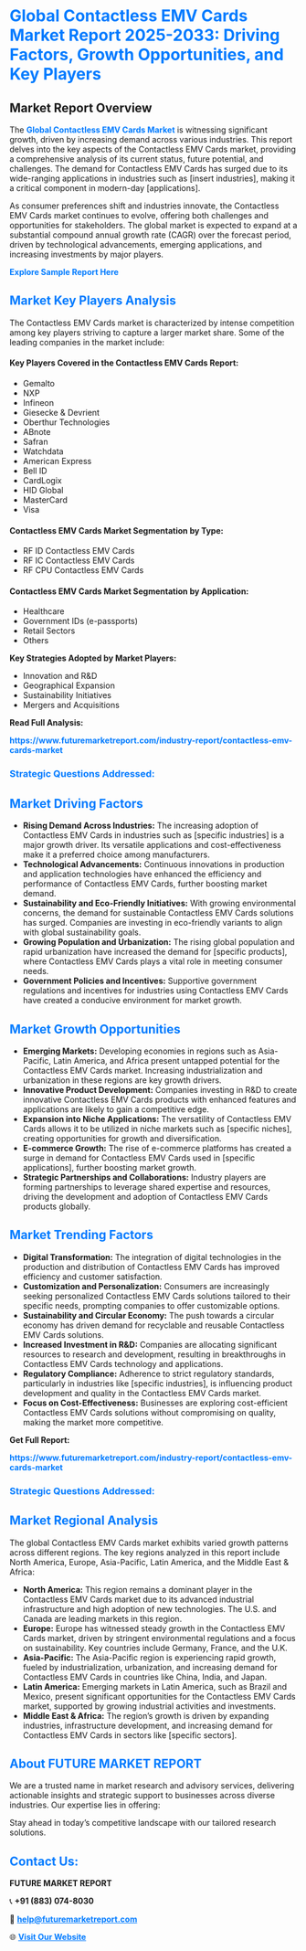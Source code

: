 <h1 style="color: #007BFF;">Global Contactless EMV Cards Market Report 2025-2033: Driving Factors, Growth Opportunities, and Key Players</h1>

<section id="overview">
<h2>Market Report Overview</h2>
<p>The <a href="https://www.futuremarketreport.com/industry-report/contactless-emv-cards-market" style="color: #007BFF; text-decoration: none;"><strong>Global Contactless EMV Cards Market</strong></a> is witnessing significant growth, driven by increasing demand across various industries. This report delves into the key aspects of the Contactless EMV Cards market, providing a comprehensive analysis of its current status, future potential, and challenges. The demand for Contactless EMV Cards has surged due to its wide-ranging applications in industries such as [insert industries], making it a critical component in modern-day [applications].</p>
<p>As consumer preferences shift and industries innovate, the Contactless EMV Cards market continues to evolve, offering both challenges and opportunities for stakeholders. The global market is expected to expand at a substantial compound annual growth rate (CAGR) over the forecast period, driven by technological advancements, emerging applications, and increasing investments by major players.</p>
</section>

<section id="overview">
<p><a href="https://www.futuremarketreport.com/request-sample/reportId=43834" style="color: #007BFF; text-decoration: none;"><strong>Explore Sample Report Here</strong></a></p>
</section>

<section id="key-players">
<h2 style="color: #007BFF;">Market Key Players Analysis</h2>
<p>The Contactless EMV Cards market is characterized by intense competition among key players striving to capture a larger market share. Some of the leading companies in the market include:</p>
<h4>Key Players Covered in the Contactless EMV Cards Report:</h4>
<ul><li>Gemalto</li><li>NXP</li><li>Infineon</li><li>Giesecke &amp; Devrient</li><li>Oberthur Technologies</li><li>ABnote</li><li>Safran</li><li>Watchdata</li><li>American Express</li><li>Bell ID</li><li>CardLogix</li><li>HID Global</li><li>MasterCard</li><li>Visa</li></ul>
<h4>Contactless EMV Cards Market Segmentation by Type:</h4>
<ul><li>RF ID Contactless EMV Cards</li><li>RF IC Contactless EMV Cards</li><li>RF CPU Contactless EMV Cards</li></ul>

<h4>Contactless EMV Cards Market Segmentation by Application:</h4>
<ul><li>Healthcare</li><li>Government IDs (e-passports)</li><li>Retail Sectors</li><li>Others</li></ul>
<p><strong>Key Strategies Adopted by Market Players:</strong></p>
<ul>
<li>Innovation and R&D</li>
<li>Geographical Expansion</li>
<li>Sustainability Initiatives</li>
<li>Mergers and Acquisitions</li>
</ul>
</section>

<section>
<p><strong>Read Full Analysis: </strong></p><a href="https://www.futuremarketreport.com/industry-report/contactless-emv-cards-market" style="color: #007BFF; text-decoration: none;"><strong>https://www.futuremarketreport.com/industry-report/contactless-emv-cards-market</strong></a>
<h3 style="color: #007BFF;">Strategic Questions Addressed:</h3>
</section>

<section id="driving-factors">
<h2 style="color: #007BFF;">Market Driving Factors</h2>
<ul>
<li><strong>Rising Demand Across Industries:</strong> The increasing adoption of Contactless EMV Cards in industries such as [specific industries] is a major growth driver. Its versatile applications and cost-effectiveness make it a preferred choice among manufacturers.</li>
<li><strong>Technological Advancements:</strong> Continuous innovations in production and application technologies have enhanced the efficiency and performance of Contactless EMV Cards, further boosting market demand.</li>
<li><strong>Sustainability and Eco-Friendly Initiatives:</strong> With growing environmental concerns, the demand for sustainable Contactless EMV Cards solutions has surged. Companies are investing in eco-friendly variants to align with global sustainability goals.</li>
<li><strong>Growing Population and Urbanization:</strong> The rising global population and rapid urbanization have increased the demand for [specific products], where Contactless EMV Cards plays a vital role in meeting consumer needs.</li>
<li><strong>Government Policies and Incentives:</strong> Supportive government regulations and incentives for industries using Contactless EMV Cards have created a conducive environment for market growth.</li>
</ul>
</section>

<section id="growth-opportunities">
<h2 style="color: #007BFF;">Market Growth Opportunities</h2>
<ul>
<li><strong>Emerging Markets:</strong> Developing economies in regions such as Asia-Pacific, Latin America, and Africa present untapped potential for the Contactless EMV Cards market. Increasing industrialization and urbanization in these regions are key growth drivers.</li>
<li><strong>Innovative Product Development:</strong> Companies investing in R&D to create innovative Contactless EMV Cards products with enhanced features and applications are likely to gain a competitive edge.</li>
<li><strong>Expansion into Niche Applications:</strong> The versatility of Contactless EMV Cards allows it to be utilized in niche markets such as [specific niches], creating opportunities for growth and diversification.</li>
<li><strong>E-commerce Growth:</strong> The rise of e-commerce platforms has created a surge in demand for Contactless EMV Cards used in [specific applications], further boosting market growth.</li>
<li><strong>Strategic Partnerships and Collaborations:</strong> Industry players are forming partnerships to leverage shared expertise and resources, driving the development and adoption of Contactless EMV Cards products globally.</li>
</ul>
</section>

<section id="trending-factors">
<h2 style="color: #007BFF;">Market Trending Factors</h2>
<ul>
<li><strong>Digital Transformation:</strong> The integration of digital technologies in the production and distribution of Contactless EMV Cards has improved efficiency and customer satisfaction.</li>
<li><strong>Customization and Personalization:</strong> Consumers are increasingly seeking personalized Contactless EMV Cards solutions tailored to their specific needs, prompting companies to offer customizable options.</li>
<li><strong>Sustainability and Circular Economy:</strong> The push towards a circular economy has driven demand for recyclable and reusable Contactless EMV Cards solutions.</li>
<li><strong>Increased Investment in R&D:</strong> Companies are allocating significant resources to research and development, resulting in breakthroughs in Contactless EMV Cards technology and applications.</li>
<li><strong>Regulatory Compliance:</strong> Adherence to strict regulatory standards, particularly in industries like [specific industries], is influencing product development and quality in the Contactless EMV Cards market.</li>
<li><strong>Focus on Cost-Effectiveness:</strong> Businesses are exploring cost-efficient Contactless EMV Cards solutions without compromising on quality, making the market more competitive.</li>
</ul>
</section>

<section>
<p><strong>Get Full Report: </strong></p><a href="https://www.futuremarketreport.com/industry-report/contactless-emv-cards-market" style="color: #007BFF; text-decoration: none;"><strong>https://www.futuremarketreport.com/industry-report/contactless-emv-cards-market</strong></a>
<h3 style="color: #007BFF;">Strategic Questions Addressed:</h3>
</section>


<section id="regional-analysis">
<h2 style="color: #007BFF;">Market Regional Analysis</h2>
<p>The global Contactless EMV Cards market exhibits varied growth patterns across different regions. The key regions analyzed in this report include North America, Europe, Asia-Pacific, Latin America, and the Middle East & Africa:</p>
<ul>
<li><strong>North America:</strong> This region remains a dominant player in the Contactless EMV Cards market due to its advanced industrial infrastructure and high adoption of new technologies. The U.S. and Canada are leading markets in this region.</li>
<li><strong>Europe:</strong> Europe has witnessed steady growth in the Contactless EMV Cards market, driven by stringent environmental regulations and a focus on sustainability. Key countries include Germany, France, and the U.K.</li>
<li><strong>Asia-Pacific:</strong> The Asia-Pacific region is experiencing rapid growth, fueled by industrialization, urbanization, and increasing demand for Contactless EMV Cards in countries like China, India, and Japan.</li>
<li><strong>Latin America:</strong> Emerging markets in Latin America, such as Brazil and Mexico, present significant opportunities for the Contactless EMV Cards market, supported by growing industrial activities and investments.</li>
<li><strong>Middle East & Africa:</strong> The region’s growth is driven by expanding industries, infrastructure development, and increasing demand for Contactless EMV Cards in sectors like [specific sectors].</li>
</ul>
</section>

<footer>
<h2 style="color: #007BFF;">About FUTURE MARKET REPORT</h2>
<p>We are a trusted name in market research and advisory services, delivering actionable insights and strategic support to businesses across diverse industries. Our expertise lies in offering:</p>

<p>Stay ahead in today’s competitive landscape with our tailored research solutions.</p>

<h2 style="color: #007BFF;">Contact Us:</h2>
<p><strong>FUTURE MARKET REPORT</strong></p>
<p>📞 <strong>+91 (883) 074-8030</strong></p>
<p>📧 <strong><a href="mailto:help@futuremarketreport.com" style="color: #007BFF;">help@futuremarketreport.com</a></strong></p>
<p>🌐 <strong><a href="https://www.futuremarketreport.com/" style="color: #007BFF;">Visit Our Website</a></strong></p>
</footer>
